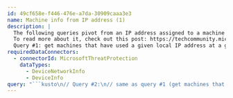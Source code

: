 ```yaml
---
id: 49cf658e-f446-476e-a7da-30909caaa3e3
name: Machine info from IP address (1)
description: |
  The following queries pivot from an IP address assigned to a machine to the relevant machine or logged-on users.
  To read more about it, check out this post: https://techcommunity.microsoft.com/t5/What-s-New/Advanced-hunting-now-includes-network-adapters-information/m-p/224402#M74.
  Query #1: get machines that have used a given local IP address at a given time - as configured on their network adapters.
requiredDataConnectors:
  - connectorId: MicrosoftThreatProtection
    dataTypes:
      - DeviceNetworkInfo
      - DeviceInfo
query: "```kusto\n// Query #2:\n// same as query #1 (get machines that have used a given local IP address at a given time), but also query for the logged on user\nlet pivotTimeParam = datetime(2018-07-15 19:51:00);\nlet ipAddressParam = \"192.168.1.5\";\nlet matchingMachines = \n    DeviceNetworkInfo\n    | where Timestamp between ((pivotTimeParam-15m) ..30m) and IPAddresses contains strcat(\"\\\"\", ipAddressParam, \"\\\"\") and NetworkAdapterStatus == \"Up\"\n    //// Optional - add filters to make sure machine is part of the relevant network (and not using that IP address as part of another private network).\n    //// For example:\n    // and ConnectedNetworks contains \"corp.contoso.com\"\n    // and IPv4Dhcp == \"10.164.3.12\"\n    // and DefaultGateways contains \"\\\"10.164.3.1\\\"\"\n    | project DeviceName, Timestamp, IPAddresses, TimeDifference=abs(Timestamp-pivotTimeParam);\nDeviceInfo\n| where Timestamp between ((pivotTimeParam-15m) ..30m)\n| project DeviceName, Timestamp, LoggedOnUsers \n| join kind=inner (matchingMachines) on DeviceName, Timestamp\n| project Timestamp, DeviceName, LoggedOnUsers, TimeDifference, IPAddresses\n// In case multiple machines have reported from that IP address arround that time, start with the ones reporting closest to pivotTimeParam\n| sort by TimeDifference asc\n```"
---
```


